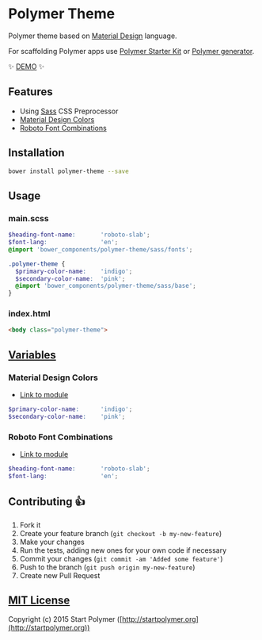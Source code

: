 # Polymer Theme

Polymer theme based on
[Material Design](http://www.google.com/design/spec/material-design/introduction.html) language.

For scaffolding Polymer apps use [Polymer Starter Kit](https://github.com/StartPolymer/polymer-starter-kit)
or [Polymer generator](https://github.com/yeoman/generator-polymer).

:sparkles: [DEMO](http://polymer-starter-kit.startpolymer.org) :sparkles:

## Features

- Using [Sass](http://sass-lang.com) CSS Preprocessor
- [Material Design Colors](http://www.google.com/design/spec/style/color.html#color-color-palette)
- [Roboto Font Combinations](https://github.com/StartPolymer/polymer-theme/wiki/Roboto-Font-Combinations)

## Installation

```sh
bower install polymer-theme --save
```

## Usage

### main.scss

```scss
$heading-font-name:       'roboto-slab';
$font-lang:               'en';
@import 'bower_components/polymer-theme/sass/fonts';

.polymer-theme {
  $primary-color-name:    'indigo';
  $secondary-color-name:  'pink';
  @import 'bower_components/polymer-theme/sass/base';
}
```

### index.html

```html
<body class="polymer-theme">
```

## [Variables](https://github.com/StartPolymer/polymer-theme/blob/master/sass/variables.scss)

### Material Design Colors

- [Link to module](https://github.com/StartPolymer/polymer-theme/blob/master/sass/modules/material-colors.scss)

```scss
$primary-color-name:      'indigo';
$secondary-color-name:    'pink';
```

### Roboto Font Combinations

- [Link to module](https://github.com/StartPolymer/polymer-theme/blob/master/sass/modules/roboto-fonts.scss)

```scss
$heading-font-name:       'roboto-slab';
$font-lang:               'en';
```

## Contributing :+1:

1. Fork it
2. Create your feature branch (`git checkout -b my-new-feature`)
3. Make your changes
4. Run the tests, adding new ones for your own code if necessary
5. Commit your changes (`git commit -am 'Added some feature'`)
6. Push to the branch (`git push origin my-new-feature`)
7. Create new Pull Request

## [MIT License](https://github.com/StartPolymer/polymer-theme/blob/master/LICENSE)

Copyright (c) 2015 Start Polymer ([http://startpolymer.org](http://startpolymer.org))
